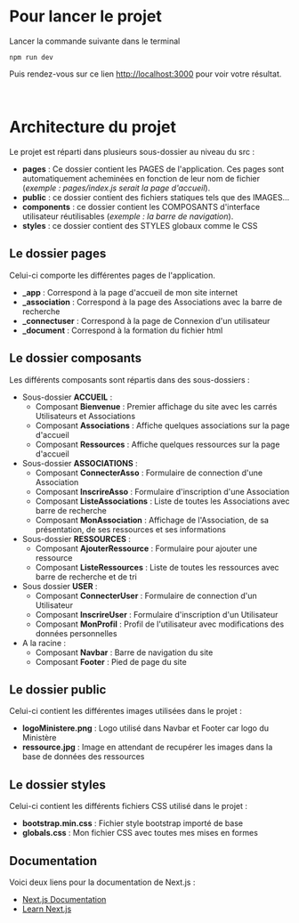 # Pour lancer le projet

Lancer la commande suivante dans le terminal

```
npm run dev
```

Puis rendez-vous sur ce lien [http://localhost:3000](http://localhost:3000) pour voir votre résultat.

<br/>

# Architecture du projet

Le projet est réparti dans plusieurs sous-dossier au niveau du src : 

 - **pages** : Ce dossier contient les PAGES de l'application. 
    Ces pages sont automatiquement acheminées en fonction de leur nom de fichier (*exemple : pages/index.js serait la page d'accueil*).
 - **public** : ce dossier contient des fichiers statiques tels que des IMAGES…
 - **components** : ce dossier contient les COMPOSANTS d'interface utilisateur réutilisables (*exemple : la barre de navigation*).
 - **styles** : ce dossier contient des STYLES globaux comme le CSS


## Le dossier **pages**
Celui-ci comporte les différentes pages de l'application.

 - **_app** : Correspond à la page d'accueil de mon site internet
 - **_association** : Correspond à la page des Associations avec la barre de recherche
 - **_connectuser** : Correspond à la page de Connexion d'un utilisateur
 - **_document** : Correspond à la formation du fichier html


## Le dossier **composants**
Les différents composants sont répartis dans des sous-dossiers :

 - Sous-dossier **ACCUEIL** :
   - Composant **Bienvenue** : Premier affichage du site avec les carrés Utilisateurs et Associations
   - Composant **Associations** : Affiche quelques associations sur la page d'accueil
   - Composant **Ressources** : Affiche quelques ressources sur la page d'accueil
 - Sous-dossier **ASSOCIATIONS** :
   - Composant **ConnecterAsso** : Formulaire de connection d'une Association
   - Composant **InscrireAsso** : Formulaire d'inscription d'une Association
   - Composant **ListeAssociations** : Liste de toutes les Associations avec barre de recherche
   - Composant **MonAssociation** : Affichage de l'Association, de sa présentation, de ses ressources et ses informations
 - Sous-dossier **RESSOURCES** :
   - Composant **AjouterRessource** : Formulaire pour ajouter une ressource
   - Composant **ListeRessources** : Liste de toutes les ressources avec barre de recherche et de tri
 - Sous dossier **USER** : 
   - Composant **ConnecterUser** : Formulaire de connection d'un Utilisateur
   - Composant **InscrireUser** : Formulaire d'inscription d'un Utilisateur
   - Composant **MonProfil** : Profil de l'utilisateur avec modifications des données personnelles
 - A la racine :
   - Composant **Navbar** : Barre de navigation du site
   - Composant **Footer** : Pied de page du site


## Le dossier **public**
Celui-ci contient les différentes images utilisées dans le projet :

 - **logoMinistere.png** : Logo utilisé dans Navbar et Footer car logo du Ministère
 - **ressource.jpg** : Image en attendant de recupérer les images dans la base de données des ressources


## Le dossier **styles**
Celui-ci contient les différents fichiers CSS utilisé dans le projet :

 - **bootstrap.min.css** : Fichier style bootstrap importé de base
 - **globals.css** : Mon fichier CSS avec toutes mes mises en formes

## Documentation

Voici deux liens pour la documentation de Next.js :

- [Next.js Documentation](https://nextjs.org/docs)
- [Learn Next.js](https://nextjs.org/learn)

